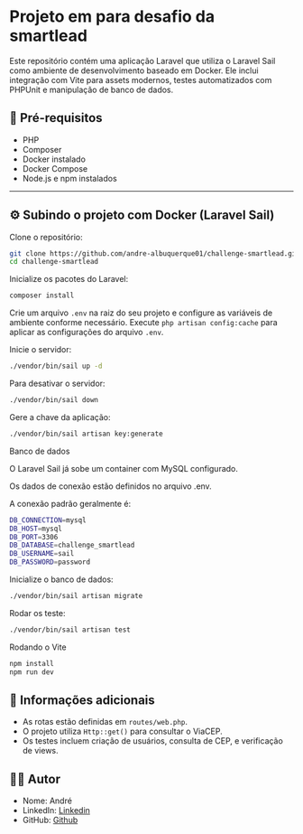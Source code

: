 # Projeto em para desafio da smartlead

Este repositório contém uma aplicação Laravel que utiliza o Laravel Sail como ambiente de desenvolvimento baseado em Docker. Ele inclui integração com Vite para assets modernos, testes automatizados com PHPUnit e manipulação de banco de dados.

## 🚀 Pré-requisitos

- PHP
- Composer
- Docker instalado
- Docker Compose
- Node.js e npm instalados

---

## ⚙️ Subindo o projeto com Docker (Laravel Sail)

Clone o repositório:

```bash
git clone https://github.com/andre-albuquerque01/challenge-smartlead.git
cd challenge-smartlead
```

Inicialize os pacotes do Laravel:

```php
composer install
```

Crie um arquivo `.env` na raiz do seu projeto e configure as variáveis de ambiente conforme necessário.
Execute `php artisan config:cache` para aplicar as configurações do arquivo `.env`.

Inicie o servidor:

```bash
./vendor/bin/sail up -d
```

Para desativar o servidor:

```bash
./vendor/bin/sail down
```

Gere a chave da aplicação:

```bash
./vendor/bin/sail artisan key:generate
```

Banco de dados

O Laravel Sail já sobe um container com MySQL configurado.

Os dados de conexão estão definidos no arquivo .env.

A conexão padrão geralmente é:

```bash
DB_CONNECTION=mysql
DB_HOST=mysql
DB_PORT=3306
DB_DATABASE=challenge_smartlead
DB_USERNAME=sail
DB_PASSWORD=password
```

Inicialize o banco de dados:

```bash
./vendor/bin/sail artisan migrate
```

Rodar os teste:

```bash
./vendor/bin/sail artisan test
```

Rodando o Vite

```bash
npm install
npm run dev
```

<section>
  <h2>📝 Informações adicionais</h2>
  <ul>
    <li>As rotas estão definidas em <code>routes/web.php</code>.</li>
    <li>O projeto utiliza <code>Http::get()</code> para consultar o ViaCEP.</li>
    <li>Os testes incluem criação de usuários, consulta de CEP, e verificação de views.</li>
  </ul>
</section>

<section>
  <h2>🧑‍💻 Autor</h2>
  <ul>
    <li>Nome: André</li>
    <li>LinkedIn: <a href="https://www.linkedin.com/in/andre-albuquerque-ae001" target="_blank" rel="noopener">Linkedin</a></li>
    <li>GitHub: <a href="https://github.com/andre-albuquerque01" target="_blank" rel="noopener">Github</a></li>
  </ul>
</section>

